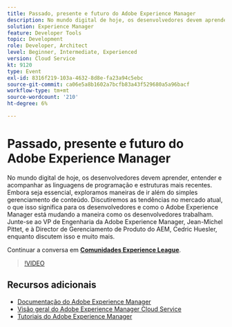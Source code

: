 ```yaml
---
title: Passado, presente e futuro do Adobe Experience Manager
description: No mundo digital de hoje, os desenvolvedores devem aprender, entender e acompanhar as linguagens de programação e estruturas mais recentes. Embora seja essencial, exploramos maneiras de ir além do simples gerenciamento de conteúdo. Discutiremos as tendências no mercado atual, o que isso significa para os desenvolvedores e como o Adobe Experience Manager está mudando a maneira como os desenvolvedores trabalham. Junte-se ao VP de Engenharia da Adobe Experience Manager, Jean-Michel Pittet, e à Director de Gerenciamento de Produto do AEM, Cedric Huesler, enquanto discutem isso e muito mais.
solution: Experience Manager
feature: Developer Tools
topic: Development
role: Developer, Architect
level: Beginner, Intermediate, Experienced
version: Cloud Service
kt: 9120
type: Event
exl-id: 8316f219-103a-4632-8d8e-fa23a94c5ebc
source-git-commit: ca06e5a8b1602a7bcfb83a43f529680a5a96bacf
workflow-type: tm+mt
source-wordcount: '210'
ht-degree: 6%

---
```


# Passado, presente e futuro do Adobe Experience Manager

No mundo digital de hoje, os desenvolvedores devem aprender, entender e acompanhar as linguagens de programação e estruturas mais recentes. Embora seja essencial, exploramos maneiras de ir além do simples gerenciamento de conteúdo. Discutiremos as tendências no mercado atual, o que isso significa para os desenvolvedores e como o Adobe Experience Manager está mudando a maneira como os desenvolvedores trabalham. Junte-se ao VP de Engenharia da Adobe Experience Manager, Jean-Michel Pittet, e à Director de Gerenciamento de Produto do AEM, Cedric Huesler, enquanto discutem isso e muito mais.

Continuar a conversa em **[Comunidades Experience League](https://adobe.ly/2WrPvNj)**.

>[!VIDEO](https://video.tv.adobe.com/v/337528/?quality=12&learn=on&hidetitle=true)

## Recursos adicionais

- [Documentação do Adobe Experience Manager ](https://experienceleague.adobe.com/docs/experience-manager-cloud-service.html?lang=pt-BR)
- [Visão geral do Adobe Experience Manager Cloud Service](https://experienceleague.adobe.com/docs/experience-manager-cloud-service/overview/home.html)
- [Tutoriais do Adobe Experience Manager](https://experienceleague.adobe.com/docs/experience-manager-tutorials.html)
